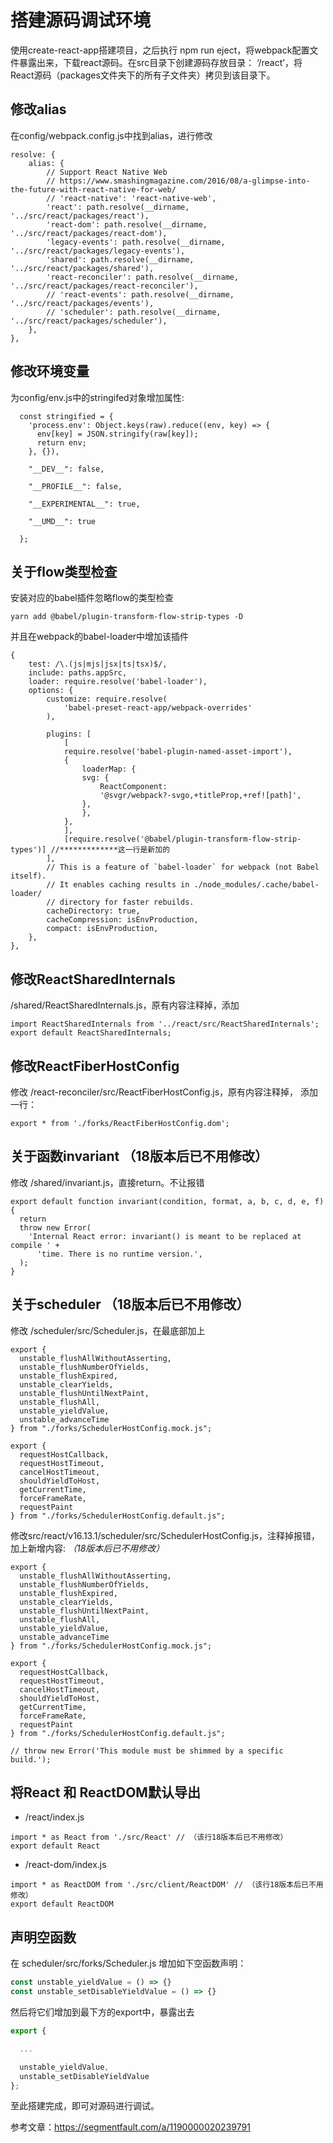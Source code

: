 # 搭建源码调试环境
使用create-react-app搭建项目，之后执行 npm run eject，将webpack配置文件暴露出来，下载react源码。在src目录下创建源码存放目录： ‘/react’，将React源码（packages文件夹下的所有子文件夹）拷贝到该目录下。
## 修改alias
在config/webpack.config.js中找到alias，进行修改
```
resolve: {
    alias: {
        // Support React Native Web
        // https://www.smashingmagazine.com/2016/08/a-glimpse-into-the-future-with-react-native-for-web/
        // 'react-native': 'react-native-web',
        'react': path.resolve(__dirname, '../src/react/packages/react'),
        'react-dom': path.resolve(__dirname, '../src/react/packages/react-dom'),
        'legacy-events': path.resolve(__dirname, '../src/react/packages/legacy-events'),
        'shared': path.resolve(__dirname, '../src/react/packages/shared'),
        'react-reconciler': path.resolve(__dirname, '../src/react/packages/react-reconciler'),
        // 'react-events': path.resolve(__dirname, '../src/react/packages/events'),
        // 'scheduler': path.resolve(__dirname, '../src/react/packages/scheduler'),
    },
},
```
## 修改环境变量
为config/env.js中的stringifed对象增加属性:
```
  const stringified = {
    'process.env': Object.keys(raw).reduce((env, key) => {
      env[key] = JSON.stringify(raw[key]);
      return env;
    }, {}),

    "__DEV__": false,

    "__PROFILE__": false,

    "__EXPERIMENTAL__": true,

    "__UMD__": true

  };
```
## 关于flow类型检查
安装对应的babel插件忽略flow的类型检查
```
yarn add @babel/plugin-transform-flow-strip-types -D
```
并且在webpack的babel-loader中增加该插件
```
{
    test: /\.(js|mjs|jsx|ts|tsx)$/,
    include: paths.appSrc,
    loader: require.resolve('babel-loader'),
    options: {
        customize: require.resolve(
            'babel-preset-react-app/webpack-overrides'
        ),

        plugins: [
            [
            require.resolve('babel-plugin-named-asset-import'),
            {
                loaderMap: {
                svg: {
                    ReactComponent:
                    '@svgr/webpack?-svgo,+titleProp,+ref![path]',
                },
                },
            },
            ],
            [require.resolve('@babel/plugin-transform-flow-strip-types')] //*************这一行是新加的
        ],
        // This is a feature of `babel-loader` for webpack (not Babel itself).
        // It enables caching results in ./node_modules/.cache/babel-loader/
        // directory for faster rebuilds.
        cacheDirectory: true,
        cacheCompression: isEnvProduction,
        compact: isEnvProduction,
    },
},
```

## 修改ReactSharedInternals
/shared/ReactSharedInternals.js，原有内容注释掉，添加
```
import ReactSharedInternals from '../react/src/ReactSharedInternals';
export default ReactSharedInternals;
```
## 修改ReactFiberHostConfig
修改 /react-reconciler/src/ReactFiberHostConfig.js，原有内容注释掉，
添加一行：
```
export * from './forks/ReactFiberHostConfig.dom';
```

## 关于函数invariant （18版本后已不用修改）
修改 /shared/invariant.js，直接return。不让报错
```
export default function invariant(condition, format, a, b, c, d, e, f) {
  return
  throw new Error(
    'Internal React error: invariant() is meant to be replaced at compile ' +
      'time. There is no runtime version.',
  );
}
```
## 关于scheduler （18版本后已不用修改）
修改 /scheduler/src/Scheduler.js，在最底部加上
```
export {
  unstable_flushAllWithoutAsserting,
  unstable_flushNumberOfYields,
  unstable_flushExpired,
  unstable_clearYields,
  unstable_flushUntilNextPaint,
  unstable_flushAll,
  unstable_yieldValue,
  unstable_advanceTime
} from "./forks/SchedulerHostConfig.mock.js";

export {
  requestHostCallback,
  requestHostTimeout,
  cancelHostTimeout,
  shouldYieldToHost,
  getCurrentTime,
  forceFrameRate,
  requestPaint
} from "./forks/SchedulerHostConfig.default.js";
```

修改src/react/v16.13.1/scheduler/src/SchedulerHostConfig.js，注释掉报错，加上新增内容: *（18版本后已不用修改）*
```
export {
  unstable_flushAllWithoutAsserting,
  unstable_flushNumberOfYields,
  unstable_flushExpired,
  unstable_clearYields,
  unstable_flushUntilNextPaint,
  unstable_flushAll,
  unstable_yieldValue,
  unstable_advanceTime
} from "./forks/SchedulerHostConfig.mock.js";

export {
  requestHostCallback,
  requestHostTimeout,
  cancelHostTimeout,
  shouldYieldToHost,
  getCurrentTime,
  forceFrameRate,
  requestPaint
} from "./forks/SchedulerHostConfig.default.js";

// throw new Error('This module must be shimmed by a specific build.');

```

## 将React 和 ReactDOM默认导出
* /react/index.js
```
import * as React from './src/React' // （该行18版本后已不用修改）
export default React
```
* /react-dom/index.js
```
import * as ReactDOM from './src/client/ReactDOM' // （该行18版本后已不用修改）
export default ReactDOM
```

## 声明空函数
在 scheduler/src/forks/Scheduler.js 增加如下空函数声明：
```javascript
const unstable_yieldValue = () => {}
const unstable_setDisableYieldValue = () => {}

```
然后将它们增加到最下方的export中，暴露出去

```javascript
export {

  ...

  unstable_yieldValue,
  unstable_setDisableYieldValue
};

```

至此搭建完成，即可对源码进行调试。

参考文章：https://segmentfault.com/a/1190000020239791
